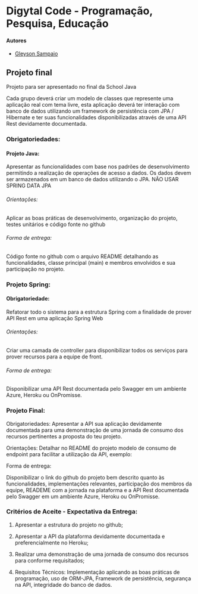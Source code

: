 # Digytal Code - Programação, Pesquisa, Educação

#### Autores
- [Gleyson Sampaio](https://github.com/glysns)

## Projeto final
Projeto para ser apresentado no final da School Java

Cada grupo deverá criar um modelo de classes que represente uma aplicação real com tema livre, esta aplicação deverá ter interação com banco de dados utilizando um framework de persistência com JPA / Hibernate e ter suas funcionalidades disponibilizadas através de uma API Rest devidamente documentada. 



### Obrigatoriedades: 

#### Projeto Java: 
Apresentar as funcionalidades com base nos padrões de desenvolvimento permitindo a realização de operações de acesso a dados.
Os dados devem ser armazenados em um banco de dados utilizando o JPA.
NÃO USAR SPRING DATA JPA

###### Orientações: 
	
Aplicar as boas práticas de desenvolvimento, organização do projeto, testes unitários e código fonte no github
	
###### Forma de entrega: 

Código fonte no github com o arquivo README detalhando as funcionalidades, classe principal (main) e membros envolvidos e sua participação no projeto.

### Projeto Spring: 

#### Obrigatoriedade: 

Refatorar todo o sistema para a estrutura Spring com a finalidade de prover API Rest em uma aplicação Spring Web

###### Orientações: 

Criar uma camada de controller para disponibilizar todos os serviços para prover recursos para a equipe de front.

###### Forma de entrega: 

Disponibilizar uma API Rest documentada pelo Swagger em um ambiente Azure, Heroku ou OnPromisse.

### Projeto Final:
Obrigatoriedades:
Apresentar a API sua aplicação devidamente documentada para uma demonstração de uma jornada de consumo dos recursos pertinentes a proposta do teu projeto.

Orientações: 
	Detalhar no README do projeto modelo de consumo de endpoint para facilitar a utilização da API, exemplo:



Forma de entrega: 

Disponibilizar o link do github do projeto bem descrito quanto às funcionalidades, implementações relevantes, participação dos membros da equipe, READEME com a jornada na plataforma e a API Rest documentada pelo Swagger em um ambiente Azure, Heroku ou OnPromisse.

### Critérios de Aceite - Expectativa da Entrega: 

1.	Apresentar a estrutura do projeto no github;

2.	Apresentar a API da plataforma devidamente documentada e preferencialmente no Heroku;

3.	Realizar uma demonstração de uma jornada de consumo dos recursos para conforme requisitados;

4.	Requisitos Técnicos: Implementação aplicando as boas práticas de programação, uso de ORM-JPA, Framework de persistência, segurança na API, integridade do banco de dados. 
 
